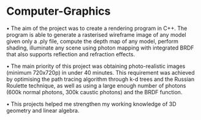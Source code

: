 # Computer-Graphics
• The aim of the project was to create a rendering program in C++. The program is able to generate a rasterised wireframe image of any model given only a .ply file, compute the depth map of any model, perform shading, illuminate any scene using photon mapping with integrated BRDF that also supports reflection and refraction effects.

• The main priority of this project was obtaining photo-realistic images (minimum 720x720p) in under 40 minutes. This requirement was achieved by optimising the path tracing algorithm through k-d trees and the Russian Roulette technique, as well as using a large enough number of photons (600k normal photons, 300k caustic photons) and the BRDF function.

• This projects helped me strengthen my working knowledge of 3D geometry and linear algebra.
